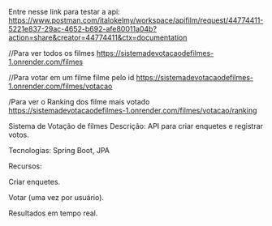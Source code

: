 Entre nesse link para testar a api: 
https://www.postman.com/italokelmy/workspace/apifilm/request/44774411-5221e837-29ac-4652-b692-afe80011a04b?action=share&creator=44774411&ctx=documentation

//Para ver todos os filmes
https://sistemadevotacaodefilmes-1.onrender.com/filmes

//Para votar em um filme filme pelo id
https://sistemadevotacaodefilmes-1.onrender.com/filmes/votacao

/Para ver o Ranking dos filme mais votado
https://sistemadevotacaodefilmes-1.onrender.com/filmes/votacao/ranking

Sistema de Votação de filmes
Descrição: API para criar enquetes e registrar votos.

Tecnologias: Spring Boot, JPA

Recursos:

Criar enquetes.

Votar (uma vez por usuário).

Resultados em tempo real.
